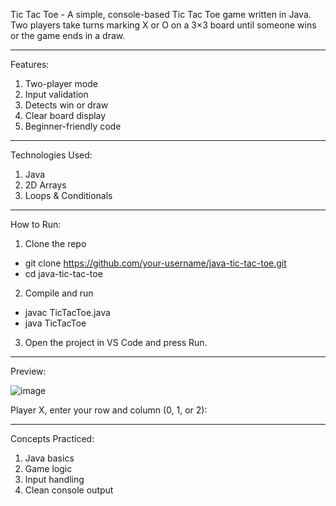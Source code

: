 Tic Tac Toe - A simple, console-based Tic Tac Toe game written in Java. Two players take turns marking X or O on a 3×3 board until someone wins or the game ends in a draw.
________
Features:
1. Two-player mode
2. Input validation
3. Detects win or draw
4. Clear board display
5. Beginner-friendly code
________
Technologies Used:
1. Java
2. 2D Arrays
3. Loops & Conditionals
________
How to Run:
1. Clone the repo
  - git clone https://github.com/your-username/java-tic-tac-toe.git
  - cd java-tic-tac-toe
2. Compile and run
  - javac TicTacToe.java
  - java TicTacToe
3. Open the project in VS Code and press Run.
________
Preview:


![image](https://github.com/user-attachments/assets/60b7218a-1977-4dd2-9d66-e189fba293aa)

Player X, enter your row and column (0, 1, or 2):
________
Concepts Practiced:
1. Java basics
2. Game logic
3. Input handling
4. Clean console output
